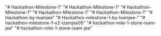 "# Hackathon-Milestone-1" 
"# Hackathon-Milestone-1" 
"# Hackathon-Milestone-1" 
"# Hackathon-Milestone-1" 
"# Hackathon-Milestone-1" 
"# Hackathon-by-Ixamjee" 
"# Hackathon-milestone-1-by-Ixamjee-" 
"# hackathon-milestone-1-v2-izamjee05" 
"# hackathon-mile-1-stone-ixam-jee" 
"# hackathon-mile-1-stone-ixam-jee" 
